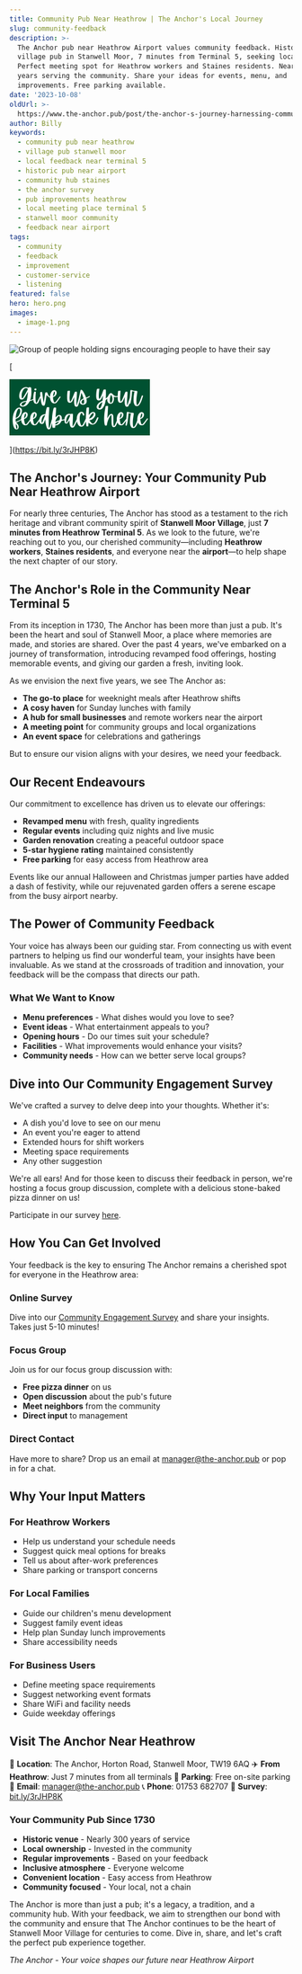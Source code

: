 ```yaml
---
title: Community Pub Near Heathrow | The Anchor's Local Journey
slug: community-feedback
description: >-
  The Anchor pub near Heathrow Airport values community feedback. Historic
  village pub in Stanwell Moor, 7 minutes from Terminal 5, seeking local input.
  Perfect meeting spot for Heathrow workers and Staines residents. Nearly 300
  years serving the community. Share your ideas for events, menu, and
  improvements. Free parking available.
date: '2023-10-08'
oldUrl: >-
  https://www.the-anchor.pub/post/the-anchor-s-journey-harnessing-community-feedback
author: Billy
keywords:
  - community pub near heathrow
  - village pub stanwell moor
  - local feedback near terminal 5
  - historic pub near airport
  - community hub staines
  - the anchor survey
  - pub improvements heathrow
  - local meeting place terminal 5
  - stanwell moor community
  - feedback near airport
tags:
  - community
  - feedback
  - improvement
  - customer-service
  - listening
featured: false
hero: hero.png
images:
  - image-1.png
---
```


  

![Group of people holding signs encouraging people to have their say](/content/blog/community-feedback/hero.png)

[

![the anchor s journey harnessing community feedback image](/content/blog/community-feedback/image-1.png)



](https://bit.ly/3rJHP8K)

## The Anchor's Journey: Your Community Pub Near Heathrow Airport

For nearly three centuries, The Anchor has stood as a testament to the rich heritage and vibrant community spirit of **Stanwell Moor Village**, just **7 minutes from Heathrow Terminal 5**. As we look to the future, we're reaching out to you, our cherished community—including **Heathrow workers**, **Staines residents**, and everyone near the **airport**—to help shape the next chapter of our story.

  

## The Anchor's Role in the Community Near Terminal 5

From its inception in 1730, The Anchor has been more than just a pub. It's been the heart and soul of Stanwell Moor, a place where memories are made, and stories are shared. Over the past 4 years, we've embarked on a journey of transformation, introducing revamped food offerings, hosting memorable events, and giving our garden a fresh, inviting look.

  

As we envision the next five years, we see The Anchor as:
- **The go-to place** for weeknight meals after Heathrow shifts
- **A cosy haven** for Sunday lunches with family
- **A hub for small businesses** and remote workers near the airport
- **A meeting point** for community groups and local organizations
- **An event space** for celebrations and gatherings

But to ensure our vision aligns with your desires, we need your feedback.

  

## Our Recent Endeavours

Our commitment to excellence has driven us to elevate our offerings:
- **Revamped menu** with fresh, quality ingredients
- **Regular events** including quiz nights and live music
- **Garden renovation** creating a peaceful outdoor space
- **5-star hygiene rating** maintained consistently
- **Free parking** for easy access from Heathrow area

Events like our annual Halloween and Christmas jumper parties have added a dash of festivity, while our rejuvenated garden offers a serene escape from the busy airport nearby.

  

## The Power of Community Feedback

Your voice has always been our guiding star. From connecting us with event partners to helping us find our wonderful team, your insights have been invaluable. As we stand at the crossroads of tradition and innovation, your feedback will be the compass that directs our path.

### What We Want to Know
- **Menu preferences** - What dishes would you love to see?
- **Event ideas** - What entertainment appeals to you?
- **Opening hours** - Do our times suit your schedule?
- **Facilities** - What improvements would enhance your visits?
- **Community needs** - How can we better serve local groups?

  

## Dive into Our Community Engagement Survey

We've crafted a survey to delve deep into your thoughts. Whether it's:
- A dish you'd love to see on our menu
- An event you're eager to attend
- Extended hours for shift workers
- Meeting space requirements
- Any other suggestion

We're all ears! And for those keen to discuss their feedback in person, we're hosting a focus group discussion, complete with a delicious stone-baked pizza dinner on us! 

Participate in our survey [here](https://bit.ly/3rJHP8K).

  

## How You Can Get Involved

Your feedback is the key to ensuring The Anchor remains a cherished spot for everyone in the Heathrow area:

### Online Survey
Dive into our [Community Engagement Survey](https://bit.ly/3rJHP8K) and share your insights. Takes just 5-10 minutes!

### Focus Group
Join us for our focus group discussion with:
- **Free pizza dinner** on us
- **Open discussion** about the pub's future
- **Meet neighbors** from the community
- **Direct input** to management

### Direct Contact
Have more to share? Drop us an email at [manager@the-anchor.pub](mailto:manager@the-anchor.pub) or pop in for a chat.

## Why Your Input Matters

### For Heathrow Workers
- Help us understand your schedule needs
- Suggest quick meal options for breaks
- Tell us about after-work preferences
- Share parking or transport concerns

### For Local Families
- Guide our children's menu development
- Suggest family event ideas
- Help plan Sunday lunch improvements
- Share accessibility needs

### For Business Users
- Define meeting space requirements
- Suggest networking event formats
- Share WiFi and facility needs
- Guide weekday offerings

## Visit The Anchor Near Heathrow

📍 **Location**: The Anchor, Horton Road, Stanwell Moor, TW19 6AQ
✈️ **From Heathrow**: Just 7 minutes from all terminals
🚗 **Parking**: Free on-site parking
📧 **Email**: manager@the-anchor.pub
📞 **Phone**: 01753 682707
🔗 **Survey**: [bit.ly/3rJHP8K](https://bit.ly/3rJHP8K)

### Your Community Pub Since 1730

- **Historic venue** - Nearly 300 years of service
- **Local ownership** - Invested in the community
- **Regular improvements** - Based on your feedback
- **Inclusive atmosphere** - Everyone welcome
- **Convenient location** - Easy access from Heathrow
- **Community focused** - Your local, not a chain

The Anchor is more than just a pub; it's a legacy, a tradition, and a community hub. With your feedback, we aim to strengthen our bond with the community and ensure that The Anchor continues to be the heart of Stanwell Moor Village for centuries to come. Dive in, share, and let's craft the perfect pub experience together.

*The Anchor - Your voice shapes our future near Heathrow Airport*
